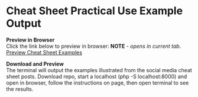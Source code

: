 # Cheat Sheet Practical Use Example Output

**Preview in Browser**<br>
Click the link below to preview in browser: **NOTE** \- *opens in current tab*. <br>
[Preview Cheat Sheet Examples](https://htmlpreview.github.io/?https://github.com/isocialPractice/cheatsheets/blob/main/index.html)

**Download and Preview**<br>
The terminal will output the examples illustrated from the social media cheat sheet posts.
Download repo, start a localhost (php -S localhost:8000) and open in browser, follow the instructions on page, then open terminal to see the results.
